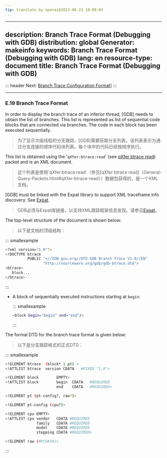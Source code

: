 ```yaml
---
tip: translate by openai@2023-06-23 18:09:03
...
```

---
description: Branch Trace Format (Debugging with GDB)
distribution: global
Generator: makeinfo
keywords: Branch Trace Format (Debugging with GDB)
lang: en
resource-type: document
title: Branch Trace Format (Debugging with GDB)
---
::: header
Next: [Branch Trace Configuration Format](Branch-Trace-Configuration-Format.html#Branch-Trace-Configuration-Format)]
:::

---

### E.19 Branch Trace Format


In order to display the branch trace of an inferior thread, [GDB] needs to obtain the list of branches. This list is represented as list of sequential code blocks that are connected via branches. The code in each block has been executed sequentially.

> 为了显示次级线程的分支跟踪，[GDB]需要获取分支列表。该列表表示为通过分支连接的顺序代码块列表。每个块中的代码已经按顺序执行。


This list is obtained using the '`qXfer:btrace:read`' (see [qXfer btrace read](General-Query-Packets.html#qXfer-btrace-read)) packet and is an XML document.

> 这个列表是使用'qXfer:btrace:read'（参见[qXfer btrace read]（General-Query-Packets.html#qXfer-btrace-read））数据包获得的，是一个XML文档。


[GDB] must be linked with the Expat library to support XML traceframe info discovery. See [Expat](Requirements.html#Expat).

> GDB必须与Expat库链接，以支持XML跟踪框架信息发现。请参见[Expat](Requirements.html#Expat)。


The top-level structure of the document is shown below:

> 以下是文档的顶级结构：

::: smallexample

```bash
<?xml version="1.0"?>
<!DOCTYPE btrace
          PUBLIC "+//IDN gnu.org//DTD GDB Branch Trace V1.0//EN"
                 "http://sourceware.org/gdb/gdb-btrace.dtd">
<btrace>
   block...
</btrace>
```

:::

- A block of sequentially executed instructions starting at `begin`:

  ::: smallexample

  ```bash
  <block begin="begin" end="end"/>
  ```

  :::


The formal DTD for the branch trace format is given below:

> 以下是分支跟踪格式的正式DTD：

::: smallexample

```bash
<!ELEMENT btrace  (block* | pt) >
<!ATTLIST btrace  version CDATA   #FIXED "1.0">

<!ELEMENT block        EMPTY>
<!ATTLIST block        begin  CDATA   #REQUIRED
                       end    CDATA   #REQUIRED>

<!ELEMENT pt (pt-config?, raw?)>

<!ELEMENT pt-config (cpu?)>

<!ELEMENT cpu EMPTY>
<!ATTLIST cpu vendor   CDATA #REQUIRED
              family   CDATA #REQUIRED
              model    CDATA #REQUIRED
              stepping CDATA #REQUIRED>

<!ELEMENT raw (#PCDATA)>
```

:::
